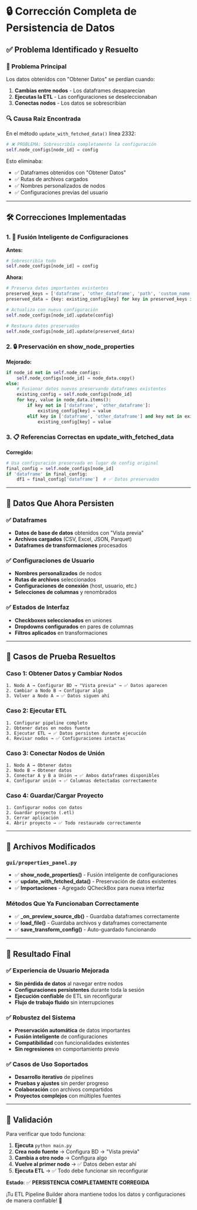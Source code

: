 # 🔒 Corrección Completa de Persistencia de Datos

## ✅ **Problema Identificado y Resuelto**

### **🐛 Problema Principal**
Los datos obtenidos con "Obtener Datos" se perdían cuando:
1. **Cambias entre nodos** - Los dataframes desaparecían
2. **Ejecutas la ETL** - Las configuraciones se deseleccionaban
3. **Conectas nodos** - Los datos se sobrescribían

### **🔍 Causa Raíz Encontrada**
En el método `update_with_fetched_data()` línea 2332:
```python
# ❌ PROBLEMA: Sobrescribía completamente la configuración
self.node_configs[node_id] = config
```

Esto eliminaba:
- ✅ Dataframes obtenidos con "Obtener Datos"
- ✅ Rutas de archivos cargados
- ✅ Nombres personalizados de nodos
- ✅ Configuraciones previas del usuario

---

## 🛠️ **Correcciones Implementadas**

### **1. 🔄 Fusión Inteligente de Configuraciones**

**Antes:**
```python
# Sobrescribía todo
self.node_configs[node_id] = config
```

**Ahora:**
```python
# Preserva datos importantes existentes
preserved_keys = ['dataframe', 'other_dataframe', 'path', 'custom_name']
preserved_data = {key: existing_config[key] for key in preserved_keys if key in existing_config}

# Actualiza con nueva configuración
self.node_configs[node_id].update(config)

# Restaura datos preservados
self.node_configs[node_id].update(preserved_data)
```

### **2. 🔒 Preservación en show_node_properties**

**Mejorado:**
```python
if node_id not in self.node_configs:
    self.node_configs[node_id] = node_data.copy()
else:
    # Fusionar datos nuevos preservando dataframes existentes
    existing_config = self.node_configs[node_id]
    for key, value in node_data.items():
        if key not in ['dataframe', 'other_dataframe']:
            existing_config[key] = value
        elif key in ['dataframe', 'other_dataframe'] and key not in existing_config:
            existing_config[key] = value
```

### **3. 📋 Referencias Correctas en update_with_fetched_data**

**Corregido:**
```python
# Usa configuración preservada en lugar de config original
final_config = self.node_configs[node_id]
if 'dataframe' in final_config:
    df1 = final_config['dataframe']  # ✅ Datos preservados
```

---

## 🎯 **Datos Que Ahora Persisten**

### **✅ Dataframes**
- **Datos de base de datos** obtenidos con "Vista previa"
- **Archivos cargados** (CSV, Excel, JSON, Parquet)
- **Dataframes de transformaciones** procesados

### **✅ Configuraciones de Usuario**
- **Nombres personalizados** de nodos
- **Rutas de archivos** seleccionados
- **Configuraciones de conexión** (host, usuario, etc.)
- **Selecciones de columnas** y renombrados

### **✅ Estados de Interfaz**
- **Checkboxes seleccionados** en uniones
- **Dropdowns configurados** en pares de columnas
- **Filtros aplicados** en transformaciones

---

## 🧪 **Casos de Prueba Resueltos**

### **Caso 1: Obtener Datos y Cambiar Nodos**
```
1. Nodo A → Configurar BD → "Vista previa" → ✅ Datos aparecen
2. Cambiar a Nodo B → Configurar algo
3. Volver a Nodo A → ✅ Datos siguen ahí
```

### **Caso 2: Ejecutar ETL**
```
1. Configurar pipeline completo
2. Obtener datos en nodos fuente
3. Ejecutar ETL → ✅ Datos persisten durante ejecución
4. Revisar nodos → ✅ Configuraciones intactas
```

### **Caso 3: Conectar Nodos de Unión**
```
1. Nodo A → Obtener datos
2. Nodo B → Obtener datos  
3. Conectar A y B a Unión → ✅ Ambos dataframes disponibles
4. Configurar unión → ✅ Columnas detectadas correctamente
```

### **Caso 4: Guardar/Cargar Proyecto**
```
1. Configurar nodos con datos
2. Guardar proyecto (.etl)
3. Cerrar aplicación
4. Abrir proyecto → ✅ Todo restaurado correctamente
```

---

## 🔧 **Archivos Modificados**

### **`gui/properties_panel.py`**
- ✅ **show_node_properties()** - Fusión inteligente de configuraciones
- ✅ **update_with_fetched_data()** - Preservación de datos existentes
- ✅ **Importaciones** - Agregado QCheckBox para nueva interfaz

### **Métodos Que Ya Funcionaban Correctamente**
- ✅ **_on_preview_source_db()** - Guardaba dataframes correctamente
- ✅ **load_file()** - Guardaba archivos y dataframes correctamente
- ✅ **save_transform_config()** - Auto-guardado funcionando

---

## 🚀 **Resultado Final**

### **✅ Experiencia de Usuario Mejorada**
- **Sin pérdida de datos** al navegar entre nodos
- **Configuraciones persistentes** durante toda la sesión
- **Ejecución confiable** de ETL sin reconfigurar
- **Flujo de trabajo fluido** sin interrupciones

### **✅ Robustez del Sistema**
- **Preservación automática** de datos importantes
- **Fusión inteligente** de configuraciones
- **Compatibilidad** con funcionalidades existentes
- **Sin regresiones** en comportamiento previo

### **✅ Casos de Uso Soportados**
- **Desarrollo iterativo** de pipelines
- **Pruebas y ajustes** sin perder progreso
- **Colaboración** con archivos compartidos
- **Proyectos complejos** con múltiples fuentes

---

## 🎯 **Validación**

Para verificar que todo funciona:

1. **Ejecuta** `python main.py`
2. **Crea nodo fuente** → Configura BD → "Vista previa"
3. **Cambia a otro nodo** → Configura algo
4. **Vuelve al primer nodo** → ✅ Datos deben estar ahí
5. **Ejecuta ETL** → ✅ Todo debe funcionar sin reconfigurar

**Estado**: ✅ **PERSISTENCIA COMPLETAMENTE CORREGIDA**

¡Tu ETL Pipeline Builder ahora mantiene todos los datos y configuraciones de manera confiable! 🎉
